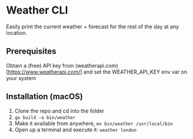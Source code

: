 # Weather CLI

Easily print the current weather + forecast for the rest of the day at any location.

## Prerequisites

Obtain a (free) API key from (weatherapi.com)[https://www.weatherapi.com/] and set the WEATHER_API_KEY env var on your system

## Installation (macOS)

1. Clone the repo and cd into the folder
2. `go build -o bin/weather`
3. Make it available from anywhere, `mv bin/weather /usr/local/bin`
4. Open up a terminal and execute it: `weather london`
